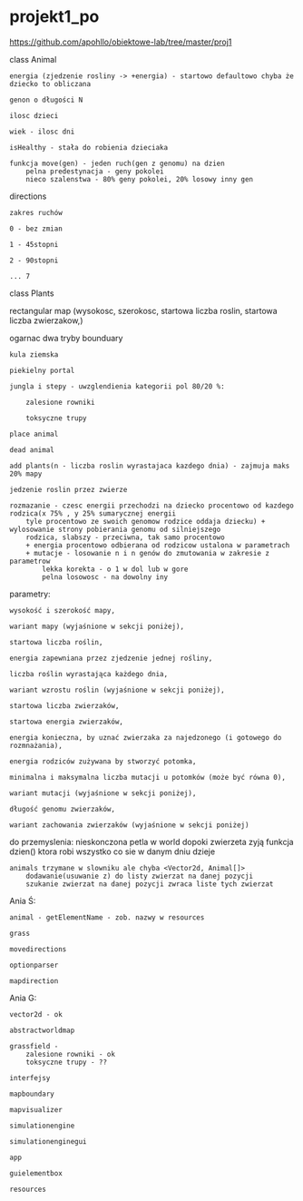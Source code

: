 # projekt1_po

https://github.com/apohllo/obiektowe-lab/tree/master/proj1

class Animal

    energia (zjedzenie rosliny -> +energia) - startowo defaultowo chyba że dziecko to obliczana

    genon o długości N
    
    ilosc dzieci
    
    wiek - ilosc dni
    
    isHealthy - stała do robienia dzieciaka

    funkcja move(gen) - jeden ruch(gen z genomu) na dzien
        pelna predestynacja - geny pokolei
        nieco szalenstwa - 80% geny pokolei, 20% losowy inny gen


directions

    zakres ruchów
    
    0 - bez zmian
    
    1 - 45stopni
    
    2 - 90stopni
    
    ... 7



class Plants


rectangular map (wysokosc, szerokosc, startowa liczba roslin, startowa liczba zwierzakow,)

ogarnac dwa tryby bounduary

    kula ziemska
    
    piekielny portal
    
    jungla i stepy - uwzglendienia kategorii pol 80/20 %:

        zalesione rowniki
    
        toksyczne trupy

    place animal
    
    dead animal
    
    add plants(n - liczba roslin wyrastajaca kazdego dnia) - zajmuja maks 20% mapy

    jedzenie roslin przez zwierze
    
    rozmazanie - czesc energii przechodzi na dziecko procentowo od kazdego rodzica(x 75% , y 25% sumarycznej energii
        tyle procentowo ze swoich genomow rodzice oddaja dziecku) + wylosowanie strony pobierania genomu od silniejszego
        rodzica, slabszy - przeciwna, tak samo procentowo
        + energia procentowo odbierana od rodzicow ustalona w parametrach
        + mutacje - losowanie n i n genów do zmutowania w zakresie z parametrow
            lekka korekta - o 1 w dol lub w gore
            pelna losowosc - na dowolny iny


parametry:

    wysokość i szerokość mapy,
    
    wariant mapy (wyjaśnione w sekcji poniżej),
    
    startowa liczba roślin,
    
    energia zapewniana przez zjedzenie jednej rośliny,
    
    liczba roślin wyrastająca każdego dnia,
    
    wariant wzrostu roślin (wyjaśnione w sekcji poniżej),
    
    startowa liczba zwierzaków,
    
    startowa energia zwierzaków,
    
    energia konieczna, by uznać zwierzaka za najedzonego (i gotowego do rozmnażania),
    
    energia rodziców zużywana by stworzyć potomka,
    
    minimalna i maksymalna liczba mutacji u potomków (może być równa 0),
    
    wariant mutacji (wyjaśnione w sekcji poniżej),
    
    długość genomu zwierzaków,
    
    wariant zachowania zwierzaków (wyjaśnione w sekcji poniżej)


do przemyslenia:
    nieskonczona petla w world dopoki zwierzeta zyją
        funkcja dzien() ktora robi wszystko co sie w danym dniu dzieje

    animals trzymane w slowniku ale chyba <Vector2d, Animal[]>
        dodawanie(usuwanie z) do listy zwierzat na danej pozycji
        szukanie zwierzat na danej pozycji zwraca liste tych zwierzat

Ania Ś:

    animal - getElementName - zob. nazwy w resources
    
    grass
    
    movedirections
    
    optionparser
    
    mapdirection


Ania G:
    
    vector2d - ok
    
    abstractworldmap
    
    grassfield -
        zalesione rowniki - ok
        toksyczne trupy - ??
    
    interfejsy
    
    mapboundary
    
    mapvisualizer
    
    simulationengine
    
    simulationenginegui
    
    app
    
    guielementbox
    
    resources
